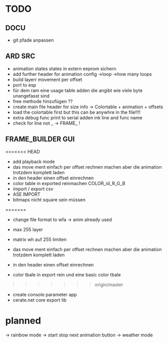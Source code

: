 # TODO

## DOCU
* git pfade anpassen


## ARD SRC
* animation states states in extern eeprom sichern
* add further header for animation config ->loop ->how many loops
* build layerr movement per offset
* port to esp
* für dem ram eine usage table adden die angibt wie viele byte unangefasst sind
* free methode hinzufügen ??
* create main file header for size info -> Colortable + animation + offsets
* load the colortable first but this can be anywhre in the file!!!!
* extra debug func print to serial adden ink line and func name
* check for line not _ -> FRAME_ !



## FRAME_BUILDER GUI

<<<<<<< HEAD
* add playback mode
* das move ment einfach per offset rechnen machen aber die animation trotzdem komplett laden
* in den header einen offset einrechnen
* color table in exported reinmachen COLOR_id_R_G_B
* import / export csv
* ASE IMPORT
* bitmaps nicht square sein müssen


=======
* change file format to wfa -> anim already used
* max 255 layer
* matrix wh auf 255 limiten


* das move ment einfach per offset rechnen machen aber die animation trotzdem komplett laden
* in den header einen offset einrechnen
* color tbale in export rein und eine basic color tbale
>>>>>>> origin/master

* create console parameter app
* cerate.net core export lib





# planned


-> rainbow mode
-> start stop next animation button
-> weather mode
